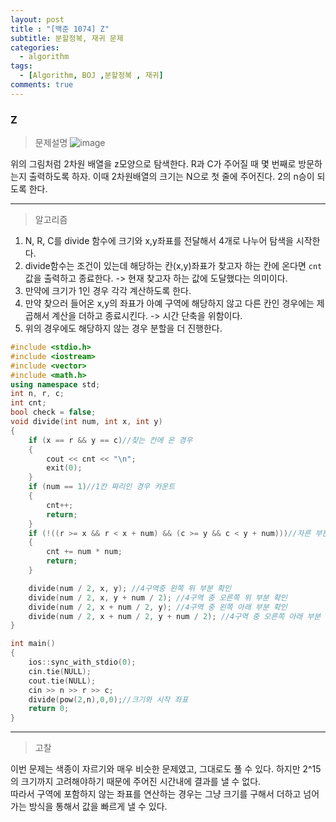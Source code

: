 ```yaml
---
layout: post
title : "[백준 1074] Z"
subtitle: 분할정복, 재귀 문제
categories:
  - algorithm
tags:
  - [Algorithm, BOJ ,분할정복 , 재귀]
comments: true
---
```



### Z

> 문제설명
![image](https://user-images.githubusercontent.com/55472510/112154083-45f17f80-8c27-11eb-92a8-8756bf2f93ff.png)

위의 그림처럼 2차원 배열을 z모양으로 탐색한다. R과 C가 주어질 때 몇 번째로 방문하는지 출력하도록 하자.
이때 2차원배열의 크기는 N으로 첫 줄에 주어진다. 2의 n승이 되도록 한다. 
***
> 알고리즘
1. N, R, C를 divide 함수에 크기와 x,y좌표를 전달해서 4개로 나누어 탐색을 시작한다.
2. divide함수는 조건이 있는데 해당하는 칸(x,y)좌표가 찾고자 하는 칸에 온다면 `cnt`값을 출력하고 종료한다. -> 현재 찾고자 하는 값에 도달했다는 의미이다.
3. 만약에 크기가 1인 경우 각각 계산하도록 한다.
4. 만약 찾으러 들어온 x,y의 좌표가 아예 구역에 해당하지 않고 다른 칸인 경우에는 제곱해서 계산을 더하고 종료시킨다. -> 시간 단축을 위함이다.
5. 위의 경우에도 해당하지 않는 경우 분할을 더 진행한다. 

```cpp
#include <stdio.h>
#include <iostream>
#include <vector>
#include <math.h>
using namespace std;
int n, r, c;
int cnt;
bool check = false;
void divide(int num, int x, int y)
{
	if (x == r && y == c)//찾는 칸에 온 경우
	{
		cout << cnt << "\n";
		exit(0);
	}
	if (num == 1)//1칸 짜리인 경우 카운트
	{
		cnt++;
		return;
	}
	if (!((r >= x && r < x + num) && (c >= y && c < y + num)))//자른 부분에서 내가 찾는 칸이 전혀 없는 경우 계산후 반환
	{
		cnt += num * num;
		return;
	}

	divide(num / 2, x, y); //4구역중 왼쪽 위 부분 확인
	divide(num / 2, x, y + num / 2); //4구역 중 오른쪽 위 부분 확인
	divide(num / 2, x + num / 2, y); //4구역 중 왼쪽 아래 부분 확인 
	divide(num / 2, x + num / 2, y + num / 2); //4구역 중 오른쪽 아래 부분 확인
}

int main()
{		
	ios::sync_with_stdio(0);
	cin.tie(NULL);
	cout.tie(NULL);
	cin >> n >> r >> c;	
	divide(pow(2,n),0,0);//크기와 시작 좌표
	return 0;
}
```
***
> 고찰

이번 문제는 색종이 자르기와 매우 비슷한 문제였고, 그대로도 풀 수 있다. 하지만 2^15의 크기까지 고려해야하기 때문에 주어진 시간내에 결과를 낼 수 없다.   
따라서 구역에 포함하지 않는 좌표를 연산하는 경우는 그냥 크기를 구해서 더하고 넘어가는 방식을 통해서 값을 빠르게 낼 수 있다. 